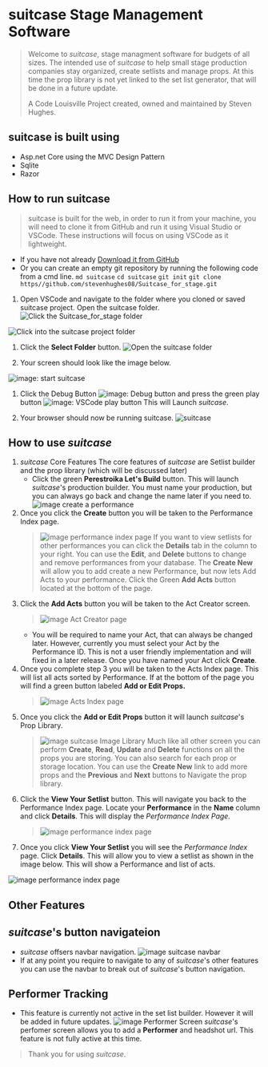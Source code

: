 # suitcase  Stage Management Software

>Welcome to *suitcase*, stage managment software for budgets of all sizes. The intended use of *suitcase* to help small stage production companies stay organized, create setlists and manage props. At this time the prop library is not yet linked to the set list generator, that will be done in a future update.
>
>A Code Louisville Project  created, owned and maintained by Steven Hughes.

## suitcase is built using
>
- Asp.net Core using the MVC Design Pattern
- Sqlite
- Razor

## How to run suitcase

> suitcase is built for the web, in order to run it from your machine, you will need to clone it from GitHub and run it using Visual Studio or VSCode. These instructions will focus on using VSCode as it lightweight.
>
- If you have not already  [Download it from GitHub](https//github.com/stevenhughes08/Suitcase_for_stage)
- Or you can create an empty git repository by running the following code from a cmd line.
   `md suitcase`
   `cd suitcase`
   `git init`
   `git clone https//github.com/stevenhughes08/Suitcase_for_stage.git`

1. Open VSCode and navigate to the folder where you cloned or saved suitcase project. Open the suitcase folder.
![Click the Suitcase_for_stage folder](images/folder1.JPG)

![Click into the suitcase project folder](images/folder2.JPG)

1. Click the **Select Folder** button.
![Open the suitcase folder](images/folder3.JPG)

1. Your screen should look like the image below.

![image: start suitcase](images/startvscode1.jpg)

1. Click the Debug Button ![image: Debug button](images/startvscode2.jpg) and press the green play button ![image: VSCode play button](images/startvscode3.jpg) This will Launch *suitcase*.

1. Your browser should now be running suitcase.
![suitcase](images/suitcase1.jpg)

## How to use *suitcase*

1. *suitcase* Core Features
    The core features of *suitcase* are Setlist builder and the prop library (which will be discussed later)
      - Click the green **Perestroika Let's Build** button. This will launch *suitcase*'s production builder. You must name your production, but you can always go back and change the name later if you need to.
    ![image create a performance](images/suitcase2.JPG)
2. Once you click the **Create** button you will be taken to the Performance Index page.
   >![image performance index page](images/suitcase3.JPG)
   >If you want to view setlists for other performances you can click the **Details** tab in the column to your right. You can use the **Edit**, and **Delete** buttons to change and remove performances from your database. The **Create New** will allow you to add create a new Performance, but now lets Add Acts to your performance. Click the Green **Add Acts** button located at the bottom of the page.
3. Click the **Add Acts** button you will be taken to the Act Creator screen.
   >![image Act Creator page](images/suitcase4.JPG)
   - You will be required to name your Act, that can always be changed later. However, currently you must select your Act by the Performance ID. This is not a user friendly implementation and will fixed in a later release. Once you have named your Act click **Create**.
4. Once you complete step 3 you will be taken to the Acts Index page. This will list all acts sorted by Performance. If at the bottom of the page you will find a green button labeled **Add or Edit Props.**  
   >![image Acts Index page](images/suitcase5.JPG)
5. Once you click the **Add or Edit Props** button it will launch *suitcase*'s Prop Library.
   >![image suitcase Image Library](images/suitcase6.JPG)
   >Much like all other screen you can perform **Create**, **Read**, **Update** and **Delete** functions on all the props you are storing. You can also search for each prop or storage location. You can use the **Create New** link to add more props and the **Previous** and **Next** buttons to Navigate the prop library.
6. Click the **View Your Setlist** button. This will navigate you back to the Performance Index page. Locate your **Performance** in the **Name** column and click **Details**. This will display the *Performance Index Page.*
    >![image performance index page](images/suitcase3.JPG)
7. Once you click **View Your Setlist** you will see the *Performance Index* page. Click **Details**. This will allow you to view a setlist as shown in the image below. This will show a Performance and list of acts.

![image performance index page](images/suitcase7.JPG)

## Other Features

## *suitcase*'s button navigateion

- *suitcase* offsers navbar navigation.
![image  suitcase navbar](images/suitcase8.JPG)
- If at any point you require to navigate to any of *suitcase*'s other features you can use the navbar to break out of *suitcase*'s button navigation.
  
## Performer Tracking

- This feature is currently not active in the set list builder. However it will be added in future updates.
![image  Performer Screen](images/suitcase9.JPG)
*suitcase*'s perfomer screen allows you to add a **Performer** and headshot url. This feature is not fully active at this time.

>Thank you for using *suitcase*.
